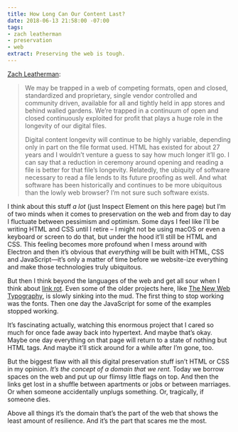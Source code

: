 ```yaml
---
title: How Long Can Our Content Last?
date: 2018-06-13 21:58:00 -07:00
tags:
- zach leatherman
- preservation
- web
extract: Preserving the web is tough.
---
```


[Zach Leatherman](https://www.zachleat.com/web/digital-longevity/):

> We may be trapped in a web of competing formats, open and closed, standardized and proprietary, single vendor controlled and community driven, available for all and tightly held in app stores and behind walled gardens. We’re trapped in a continuum of open and closed continuously exploited for profit that plays a huge role in the longevity of our digital files.
> 
> Digital content longevity will continue to be highly variable, depending only in part on the file format used. HTML has existed for about 27 years and I wouldn’t venture a guess to say how much longer it’ll go. I can say that a reduction in ceremony around opening and reading a file is better for that file’s longevity. Relatedly, the ubiquity of software necessary to read a file lends to its future proofing as well. And what software has been historically and continues to be more ubiquitous than the lowly web browser? I’m not sure such software exists.

I think about this stuff _a lot_ (just Inspect Element on this here page) but I’m of two minds when it comes to preservation on the web and from day to day I fluctuate between pessimism and optimism. Some days I feel like I’ll be writing HTML and CSS until I retire – I might not be using macOS or even a keyboard or screen to do that, but under the hood it’ll still be HTML and CSS. This feeling becomes more profound when I mess around with Electron and then it’s obvious that _everything_ will be built with HTML, CSS and JavaScript—it’s only a matter of time before we website-ize everything and make those technologies truly ubiquitous. 

But then I think beyond the languages of the web and get all sour when I think about [link rot](https://www.tbray.org/ongoing/When/201x/2015/05/25/URI-decay). Even some of the older projects here, like [The New Web Typography](https://robinrendle.com/essays/new-web-typography/), is slowly sinking into the mud. The first thing to stop working was the fonts. Then one day the JavaScript for some of the examples stopped working. 

It’s fascinating actually, watching this enormous project that I cared so much for once fade away back into hypertext. And maybe that’s okay. Maybe one day everything on that page will return to a state of nothing but HTML tags. And maybe it’ll stick around for a while after I’m gone, too.

But the biggest flaw with all this digital preservation stuff isn’t HTML or CSS in my opinion. _It’s the concept of a domain that we rent._ Today we borrow spaces on the web and put up our flimsy little flags on top. And then the links get lost in a shuffle between apartments or jobs or between marriages. Or when someone accidentally unplugs something. Or, tragically, if someone dies. 

Above all things it’s the domain that’s the part of the web that shows the least amount of resilience. And it’s the part that scares me the most.